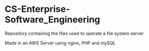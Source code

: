 # CS-Enterprise-Software_Engineering
Repository containing the files used to operate a file system server

Made in an AWS Server using nginx, PHP and mySQL 
